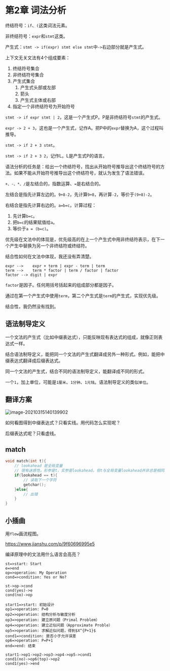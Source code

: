 # 第2章 词法分析

终结符号：`if`、`(`这类词法元素。

非终结符号：`expr`和`stmt`这类。

产生式：`stmt -> if(expr) stmt else stmt`中`->`右边部分就是产生式。



上下文无关文法有4个组成要素：

1. 终结符号集合
2. 非终结符号集合
3. 产生式集合
   1. 产生式头部或左部
   2. 箭头
   3. 产生式主体或右部
4. 指定一个非终结符号为开始符号

`stmt -> if expr stmt | 2`，这是一个产生式P。P是非终结符号`stmt`的产生式。

`expr -> 2 + 3`，这也是一个产生式，记作A。把P中的`expr`替换为A，这个过程叫推导。

`stmt -> if 2 + 3 stmt`。

`stmt -> if 2 + 3 2`，记作L。L是产生式P的语言。

语法分析的任务是：给出一个终结符号，找出从开始符号推导出这个终结符号的方法。如果不能从开始符号推导出这个终结符号，就认为发生了语法错误。

`+、-、*、/`是左结合的，指数运算、`=`是右结合的。

左结合是指先计算左边的。`9+8-2`，先计算`9+8`，再计算`-2`，等价于`(9+8)-2`。

右结合是指先计算右边的。`a=b=c`，计算过程：

1. 先计算`b=c`。
2. 把`b=c`的结果赋值给`a`。
3. 等价于`a = (b=c)`。

优先级在文法中的体现是，优先级高的在上一个产生式中用非终结符表示，在下一个产生中替换为另一个非终结符或终结符。

结合性如何在文法中体现，我还没有弄清楚。

```shell
expr -->	expr + term | expr - term | term
term -->	term * factor | term / factor | factor
factor --> digit | expr
```

`factor`是因子。任何用括号括起来的组成部分都是因子。

通过在第一个产生式中使用`term`，第二个产生式是`term`的产生式，实现优先级。

结合性，我仍然没有找到。

## 语法制导定义

一个文法的产生式（比如中缀表达式），只能反映现有表达式的组成，就像正则表达式一样。

结合语法制导定义，能把同一个文法的产生式翻译成另外一种形式。例如，能把中缀表达式翻译成后缀表达式。

同一个文法的产生式，结合不同的语法制导定义，能翻译成不同的形式。

一个`1`，加上单位，可能是`1厘米`、`1分钟`、`1元钱`。语法制导定义的类似`单位`。

## 翻译方案

![image-20210315140139902](/Users/cg/Documents/gitbook/my-note-book/bian-yi-qi-she-ji/note/image-20210315140139902.png)

如何看图得到中缀表达式？只看实线。用代码怎么实现呢？

后缀表达式呢？只看虚线。

## match

```c
void match(int t){
  	// lookahead 是全局变量
  	// 很有迷惑性。形参是t，实参是lookahead。但t与全局变量lookahead并非总是相同。
  	if(lookahead == t){
      	// 读取下一个字符
      	getchar();
    }else{
      	// 出错
    }
}
```



## 小插曲

用`flow`画流程图。

https://www.jianshu.com/p/9f60696995e5

编译原理中的文法用什么语言会高亮？

```flow
st=>start: Start
e=>end
op=>operation: My Operation
cond=>condition: Yes or No?

st->op->cond
cond(yes)->e
cond(no)->op
```

```flow
start1=>start: 初始设计
op1=>operation: P=0
op2=>operation: 结构分析与敏度分析
op3=>operation: 建立原问题（Primal Problem）
op4=>operation: 建立近似问题（Approximate Proble）
op5=>operation: 求解近似问题，得到$X^{P+1}$
cond1=>condition: 是否小于允许误差
op6=>operation: P=P+1
end=>end: 结束

start1->op1->op2->op3->op4->op5->cond1
cond1(no)->op6(top)->op2
cond1(yes)->end
```



